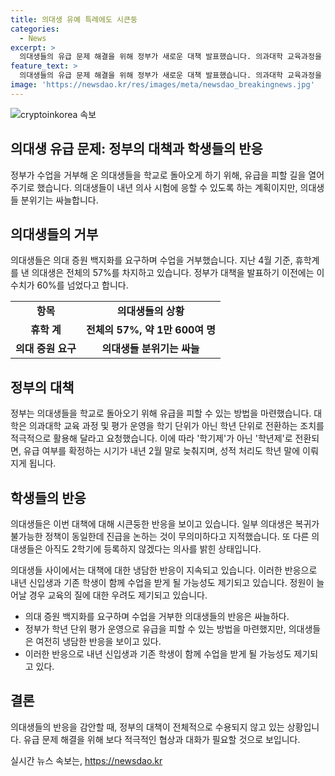 ```yaml
---
title: 의대생 유예 특례에도 시큰둥
categories:
  - News
excerpt: >
  의대생들의 유급 문제 해결을 위해 정부가 새로운 대책 발표했습니다. 의과대학 교육과정을 학년제로 바꾸어 유급 여부 결정 시기를 늦추고, 수업 보충과 추가 시험도 가능하게 했습니다. 하지만 의대생들은 여전히 복귀에 싸늘한 반응을 보이며, 이로 인해 내년부터 수업이 어려워질 우려도 나타났습니다. (150자)
feature_text: >
  의대생들의 유급 문제 해결을 위해 정부가 새로운 대책 발표했습니다. 의과대학 교육과정을 학년제로 바꾸어 유급 여부 결정 시기를 늦추고, 수업 보충과 추가 시험도 가능하게 했습니다. 하지만 의대생들은 여전히 복귀에 싸늘한 반응을 보이며, 이로 인해 내년부터 수업이 어려워질 우려도 나타났습니다. (150자)
image: 'https://newsdao.kr/res/images/meta/newsdao_breakingnews.jpg'
---
```


<p><img src="https://newsdao.kr/res/images/meta/newsdao_breakingnews.jpg" alt="cryptoinkorea 속보" /></p>

<h2>의대생 유급 문제: 정부의 대책과 학생들의 반응</h2>

<p data-ke-size="size16">정부가 수업을 거부해 온 의대생들을 학교로 돌아오게 하기 위해, 유급을 피할 길을 열어주기로 했습니다. 의대생들이 내년 의사 시험에 응할 수 있도록 하는 계획이지만, 의대생들 분위기는 싸늘합니다.</p>

<h2 data-ke-size="size26">의대생들의 거부</h2>

<p data-ke-size="size16">의대생들은 의대 증원 백지화를 요구하며 수업을 거부했습니다. 지난 4월 기준, 휴학계를 낸 의대생은 전체의 57%를 차지하고 있습니다. 정부가 대책을 발표하기 이전에는 이 수치가 60%를 넘었다고 합니다.</p>

<table>
<tbody>
<tr>
<td style="text-align: center; height: 17px;"><b>항목</b></td>
<td style="text-align: center; height: 17px;"><b>의대생들의 상황</b></td>
</tr>
<tr>
<td style="text-align: center; height: 17px;"><b>휴학 계</b></td>
<td style="text-align: center; height: 17px;"><b>전체의 57%, 약 1만 600여 명</b></td>
</tr>
<tr>
<td style="text-align: center; height: 17px;"><b>의대 증원 요구</b></td>
<td style="text-align: center; height: 17px;"><b>의대생들 분위기는 싸늘</b></td>
</tr>
</tbody>
</table>

<h2 data-ke-size="size26">정부의 대책</h2>

<p data-ke-size="size16">정부는 의대생들을 학교로 돌아오기 위해 유급을 피할 수 있는 방법을 마련했습니다. 대학은 의과대학 교육 과정 및 평가 운영을 학기 단위가 아닌 학년 단위로 전환하는 조치를 적극적으로 활용해 달라고 요청했습니다. 이에 따라 '학기제'가 아닌 '학년제'로 전환되면, 유급 여부를 확정하는 시기가 내년 2월 말로 늦춰지며, 성적 처리도 학년 말에 이뤄지게 됩니다.</p>

<h2 data-ke-size="size26">학생들의 반응</h2>

<p data-ke-size="size16">의대생들은 이번 대책에 대해 시큰둥한 반응을 보이고 있습니다. 일부 의대생은 복귀가 불가능한 정책이 동일한데 진급을 논하는 것이 무의미하다고 지적했습니다. 또 다른 의대생들은 아직도 2학기에 등록하지 않겠다는 의사를 밝힌 상태입니다.</p>

<p data-ke-size="size16">의대생들 사이에서는 대책에 대한 냉담한 반응이 지속되고 있습니다. 이러한 반응으로 내년 신입생과 기존 학생이 함께 수업을 받게 될 가능성도 제기되고 있습니다. 정원이 늘어날 경우 교육의 질에 대한 우려도 제기되고 있습니다.</p>

<ul>
<li>의대 증원 백지화를 요구하며 수업을 거부한 의대생들의 반응은 싸늘하다.</li>
<li>정부가 학년 단위 평가 운영으로 유급을 피할 수 있는 방법을 마련했지만, 의대생들은 여전히 냉담한 반응을 보이고 있다.</li>
<li>이러한 반응으로 내년 신입생과 기존 학생이 함께 수업을 받게 될 가능성도 제기되고 있다.</li>
</ul>

<h2 data-ke-size="size26">결론</h2>

<p data-ke-size="size16">의대생들의 반응을 감안할 때, 정부의 대책이 전체적으로 수용되지 않고 있는 상황입니다. 유급 문제 해결을 위해 보다 적극적인 협상과 대화가 필요할 것으로 보입니다.</p>

<p data-ke-size="size16"></p>
실시간 뉴스 속보는, <a href="https://newsdao.kr" rel="dofollow">https://newsdao.kr</a>


